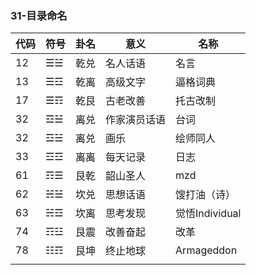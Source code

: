 ### 31-目录命名
代码|符号|卦名|意义|名称
---|---|---|---|---
12|☰☱|乾兑|名人话语|名言
13|☰☲|乾离|高级文字|逼格词典
17|☰☶|乾艮|古老改善|托古改制
32|☲☱|离兑|作家演员话语|台词
32|☲☱|离兑|画乐|绘师同人
33|☲☲|离离|每天记录|日志
61|☶☰|艮乾|韶山圣人|mzd
62|☵☱|坎兑|思想话语|馊打油（诗）
63|☵☲|坎离|思考发现|觉悟Individual
74|☶☳|艮震|改善奋起|改革
78|☷☶|艮坤|终止地球|Armageddon
||||
